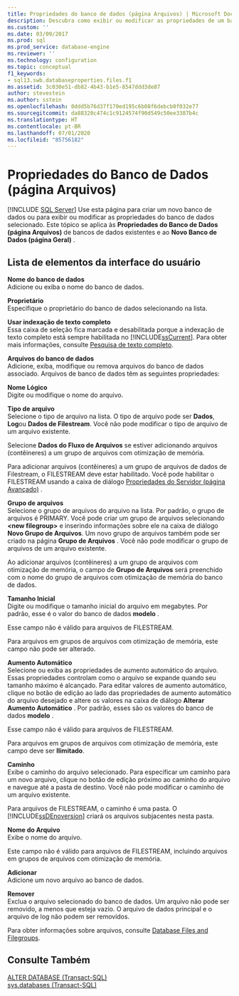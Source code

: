 ```yaml
---
title: Propriedades do banco de dados (página Arquivos) | Microsoft Docs
description: Descubra como exibir ou modificar as propriedades de um banco de dados e como criar um banco de dados no SQL Server Management Studio.
ms.custom: ''
ms.date: 03/09/2017
ms.prod: sql
ms.prod_service: database-engine
ms.reviewer: ''
ms.technology: configuration
ms.topic: conceptual
f1_keywords:
- sql13.swb.databaseproperties.files.f1
ms.assetid: 3c030e51-db82-4b43-b1e5-8547ddd3de87
author: stevestein
ms.author: sstein
ms.openlocfilehash: 0ddd5b76d37f170ed195c6b08f6debcb0f032e77
ms.sourcegitcommit: da88320c474c1c9124574f90d549c50ee3387b4c
ms.translationtype: HT
ms.contentlocale: pt-BR
ms.lasthandoff: 07/01/2020
ms.locfileid: "85756182"
---
```

# <a name="database-properties-files-page"></a>Propriedades do Banco de Dados (página Arquivos)
 [!INCLUDE [SQL Server](../../includes/applies-to-version/sqlserver.md)]
  Use esta página para criar um novo banco de dados ou para exibir ou modificar as propriedades do banco de dados selecionado. Este tópico se aplica às **Propriedades do Banco de Dados (página Arquivos)** de bancos de dados existentes e ao **Novo Banco de Dados (página Geral)** .  
  
## <a name="ui-element-list"></a>Lista de elementos da interface do usuário  
 **Nome do banco de dados**  
 Adicione ou exiba o nome do banco de dados.  
  
 **Proprietário**  
 Especifique o proprietário do banco de dados selecionando na lista.  
  
 **Usar indexação de texto completo**  
 Essa caixa de seleção fica marcada e desabilitada porque a indexação de texto completo está sempre habilitada no [!INCLUDE[ssCurrent](../../includes/sscurrent-md.md)]. Para obter mais informações, consulte [Pesquisa de texto completo](../../relational-databases/search/full-text-search.md).  
  
 **Arquivos do banco de dados**  
 Adicione, exiba, modifique ou remova arquivos do banco de dados associado. Arquivos de banco de dados têm as seguintes propriedades:  
  
 **Nome Lógico**  
 Digite ou modifique o nome do arquivo.  
  
 **Tipo de arquivo**  
 Selecione o tipo de arquivo na lista. O tipo de arquivo pode ser **Dados**, **Log**ou **Dados de Filestream**. Você não pode modificar o tipo de arquivo de um arquivo existente.  
  
 Selecione **Dados do Fluxo de Arquivos** se estiver adicionando arquivos (contêineres) a um grupo de arquivos com otimização de memória.  
  
 Para adicionar arquivos (contêineres) a um grupo de arquivos de dados de Filestream, o FILESTREAM deve estar habilitado. Você pode habilitar o FILESTREAM usando a caixa de diálogo [Propriedades do Servidor (página Avançado)](../../database-engine/configure-windows/server-properties-advanced-page.md) .  
  
 **Grupo de arquivos**  
 Selecione o grupo de arquivos do arquivo na lista. Por padrão, o grupo de arquivos é PRIMARY. Você pode criar um grupo de arquivos selecionando **\<new filegroup>** e inserindo informações sobre ele na caixa de diálogo **Novo Grupo de Arquivos**. Um novo grupo de arquivos também pode ser criado na página **Grupo de Arquivos** . Você não pode modificar o grupo de arquivos de um arquivo existente.  
  
 Ao adicionar arquivos (contêineres) a um grupo de arquivos com otimização de memória, o campo de **Grupo de Arquivos** será preenchido com o nome do grupo de arquivos com otimização de memória do banco de dados.  
  
 **Tamanho Inicial**  
 Digite ou modifique o tamanho inicial do arquivo em megabytes. Por padrão, esse é o valor do banco de dados **modelo** .  
  
 Esse campo não é válido para arquivos de FILESTREAM.  
  
 Para arquivos em grupos de arquivos com otimização de memória, este campo não pode ser alterado.  
  
 **Aumento Automático**  
 Selecione ou exiba as propriedades de aumento automático do arquivo. Essas propriedades controlam como o arquivo se expande quando seu tamanho máximo é alcançado. Para editar valores de aumento automático, clique no botão de edição ao lado das propriedades de aumento automático do arquivo desejado e altere os valores na caixa de diálogo **Alterar Aumento Automático** . Por padrão, esses são os valores do banco de dados **modelo** .  
  
 Esse campo não é válido para arquivos de FILESTREAM.  
  
 Para arquivos em grupos de arquivos com otimização de memória, este campo deve ser **Ilimitado**.  
  
 **Caminho**  
 Exibe o caminho do arquivo selecionado. Para especificar um caminho para um novo arquivo, clique no botão de edição próximo ao caminho do arquivo e navegue até a pasta de destino. Você não pode modificar o caminho de um arquivo existente.  
  
 Para arquivos de FILESTREAM, o caminho é uma pasta. O [!INCLUDE[ssDEnoversion](../../includes/ssdenoversion-md.md)] criará os arquivos subjacentes nesta pasta.  
  
 **Nome do Arquivo**  
 Exibe o nome do arquivo.  
  
 Este campo não é válido para arquivos de FILESTREAM, incluindo arquivos em grupos de arquivos com otimização de memória.  
  
 **Adicionar**  
 Adicione um novo arquivo ao banco de dados.  
  
 **Remover**  
 Exclua o arquivo selecionado do banco de dados. Um arquivo não pode ser removido, a menos que esteja vazio. O arquivo de dados principal e o arquivo de log não podem ser removidos.  
  
 Para obter informações sobre arquivos, consulte [Database Files and Filegroups](../../relational-databases/databases/database-files-and-filegroups.md).  
  
## <a name="see-also"></a>Consulte Também  
 [ALTER DATABASE &#40;Transact-SQL&#41;](../../t-sql/statements/alter-database-transact-sql.md)   
 [sys.databases &#40;Transact-SQL&#41;](../../relational-databases/system-catalog-views/sys-databases-transact-sql.md)  
  
  
